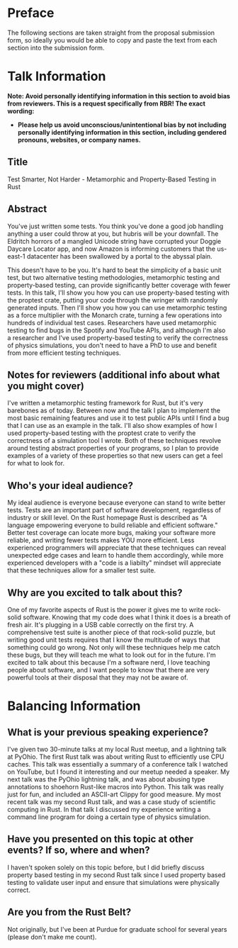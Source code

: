 # Preface
The following sections are taken straight from the proposal submission form, so ideally you would be able to copy and paste the text from each section into the submission form.

# Talk Information
**Note: Avoid personally identifying information in this section to avoid bias from reviewers. This is a request specifically from RBR! The exact wording:**
- **Please help us avoid unconscious/unintentional bias by not including personally identifying information in this section, including gendered pronouns, websites, or company names.**

## Title
Test Smarter, Not Harder - Metamorphic and Property-Based Testing in Rust

## Abstract
You've just written some tests. You think you've done a good job handling anything a user could throw at you, but hubris will be your downfall. The Eldritch horrors of a mangled Unicode string have corrupted your Doggie Daycare Locator app, and now Amazon is informing customers that the us-east-1 datacenter has been swallowed by a portal to the abyssal plain.

This doesn't have to be you. It's hard to beat the simplicity of a basic unit test, but two alternative testing methodologies, metamorphic testing and property-based testing, can provide significantly better coverage with fewer tests. In this talk, I'll show you how you can use property-based testing with the proptest crate, putting your code through the wringer with randomly generated inputs. Then I'll show you how you can use metamorphic testing as a force multiplier with the Monarch crate, turning a few operations into hundreds of individual test cases. Researchers have used metamorphic testing to find bugs in the Spotify and YouTube APIs, and although I'm also a researcher and I've used property-based testing to verify the correctness of physics simulations, you don't need to have a PhD to use and benefit from more efficient testing techniques.

## Notes for reviewers (additional info about what you might cover)
I've written a metamorphic testing framework for Rust, but it's very barebones as of today. Between now and the talk I plan to implement the most basic remaining features and use it to test public APIs until I find a bug that I can use as an example in the talk. I'll also show examples of how I used property-based testing with the proptest crate to verify the correctness of a simulation tool I wrote. Both of these techniques revolve around testing abstract properties of your programs, so I plan to provide examples of a variety of these properties so that new users can get a feel for what to look for.

## Who's your ideal audience?
My ideal audience is everyone because everyone can stand to write better tests. Tests are an important part of software development, regardless of industry or skill level. On the Rust homepage Rust is described as "A language empowering everyone
to build reliable and efficient software." Better test coverage can locate more bugs, making your software more reliable, and writing fewer tests makes YOU more efficient. Less experienced programmers will appreciate that these techniques can reveal unexpected edge cases and learn to handle them accordingly, while more experienced developers with a "code is a liabilty" mindset will appreciate that these techniques allow for a smaller test suite.

## Why are you excited to talk about this?
One of my favorite aspects of Rust is the power it gives me to write rock-solid software. Knowing that my code does what I think it does is a breath of fresh air. It's plugging in a USB cable correctly on the first try. A comprehensive test suite is another piece of that rock-solid puzzle, but writing good unit tests requires that I know the multitude of ways that something could go wrong. Not only will these techniques help me catch these bugs, but they will teach me what to look out for in the future. I'm excited to talk about this because I'm a software nerd, I love teaching people about software, and I want people to know that there are very powerful tools at their disposal that they may not be aware of.

# Balancing Information

## What is your previous speaking experience?
I've given two 30-minute talks at my local Rust meetup, and a lightning talk at PyOhio.
The first Rust talk was about writing Rust to efficiently use CPU caches. This talk was essentially a summary of a conference talk I watched on YouTube, but I found it interesting and our meetup needed a speaker. My next talk was the PyOhio lightning talk, and was about abusing type annotations to shoehorn Rust-like macros into Python. This talk was really just for fun, and included an ASCII-art Clippy for good measure. My most recent talk was my second Rust talk, and was a case study of scientific computing in Rust. In that talk I discussed my experience writing a command line program for doing a certain type of physics simulation.

## Have you presented on this topic at other events? If so, where and when?
I haven't spoken solely on this topic before, but I did briefly discuss property based testing in my second Rust talk since I used property based testing to validate user input and ensure that simulations were physically correct.

## Are you from the Rust Belt?
Not originally, but I've been at Purdue for graduate school for several years (please don't make me count).
